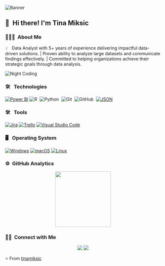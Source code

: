 ![Banner](https://github.com/TinaMiksic/tinamiksic.github.io/blob/main/mtsjrdl-o7BeB6LE04E-unsplash.jpg?raw=true)

## 👋 &nbsp;Hi there! I'm Tina Miksic

### 👨🏻‍💻 &nbsp;About Me

💡 &nbsp; Data Analyst with 5+ years of experience delivering impactful data-driven solutions. | Proven ability to analyze large datasets and communicate findings effectively. | Committed to helping organizations achieve their strategic goals through data analysis.

<img alt="Night Coding" src="https://camo.githubusercontent.com/b8741fc5a5bc4415036edfb97fdbe367f22d66d8c501effd1c7c69aa72834818/68747470733a2f2f63646e2e6472696262626c652e636f6d2f75736572732f343035353439342f73637265656e73686f74732f31353231353735362f6d656469612f64326236366334636130313932616132366431303334343862336431353138622e676966" align="center"/>

### 🛠 &nbsp; Technologies

[![Power BI](https://custom-icon-badges.demolab.com/badge/Power%20BI-F1C912?logo=power-bi&logoColor=fff)](#)
![R](https://img.shields.io/badge/-R-333333?style=flat&logo=r)&nbsp;
![Python](https://img.shields.io/badge/-Python-333333?style=flat&logo=python)&nbsp;
![Git](https://img.shields.io/badge/-Git-333333?style=flat&logo=git)&nbsp;
![GitHub](https://img.shields.io/badge/-GitHub-333333?style=flat&logo=github)&nbsp;
[![JSON](https://img.shields.io/badge/JSON-000?logo=json&logoColor=fff)](#)

### 🛠 &nbsp; Tools

[![Jira](https://img.shields.io/badge/Jira-0052CC?logo=jira&logoColor=fff)](#)
[![Trello](https://img.shields.io/badge/Trello-0052CC?logo=trello&logoColor=fff)](#)
[![Visual Studio Code](https://custom-icon-badges.demolab.com/badge/Visual%20Studio%20Code-0078d7.svg?logo=vsc&logoColor=white)](#)

### 🖥️ &nbsp;  Operating System

[![Windows](https://custom-icon-badges.demolab.com/badge/Windows-0078D6?logo=windows11&logoColor=white)](#)
[![macOS](https://img.shields.io/badge/macOS-000000?logo=apple&logoColor=F0F0F0)](#)
[![Linux](https://img.shields.io/badge/Linux-FCC624?logo=linux&logoColor=black)](#)

### ⚙️ &nbsp;GitHub Analytics

<p align="center">
<a href="https://github.com/tinamiksic">
  <img height="180em" src="https://github-readme-stats-eight-theta.vercel.app/api?username=tinamiksic&show_icons=true&theme=vue-dark&include_all_commits=true&count_private=true" />
</a>
</p>

### 🤝🏻 &nbsp;Connect with Me

<p align="center">
<a href="https://www.tinamiksic.github.io"><img src="https://img.shields.io/badge/-tinamiksic.github.io-3423A6?style=flat-square&logo=Google-Chrome&logoColor=white"/></a>
<a href="https://www.linkedin.com/in/tina-miksic/"><img src="https://img.shields.io/badge/-Tina%20Miksic-0077B5?style=flat-square&logo=Linkedin&logoColor=white"/></a>
</p>

⭐️ From [tinamiksic](https://github.com/TinaMiksic)
